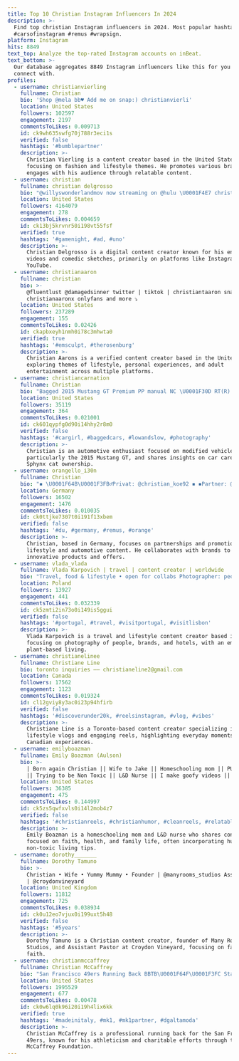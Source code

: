 ```yaml
---
title: Top 10 Christian Instagram Influencers In 2024
description: >-
  Find top christian Instagram influencers in 2024. Most popular hashtags:
  #carsofinstagram #remus #wrapsign.
platform: Instagram
hits: 8849
text_top: Analyze the top-rated Instagram accounts on inBeat.
text_bottom: >-
  Our database aggregates 8849 Instagram influencers like this for you to
  connect with.
profiles:
  - username: christianvierling
    fullname: Christian
    bio: 'Shop @mela bb♥️ Add me on snap:) christianvierli'
    location: United States
    followers: 102597
    engagement: 2197
    commentsToLikes: 0.009713
    id: ck9wh635swfg70j788r3eci1s
    verified: false
    hashtags: '#bumblepartner'
    description: >-
      Christian Vierling is a content creator based in the United States,
      focusing on fashion and lifestyle themes. He promotes various brands and
      engages with his audience through relatable content.
  - username: christian
    fullname: christian delgrosso
    bio: "@willyswonderlandmov now streaming on @hulu \U0001F4E7 christiandmanagement@gmail.com \U0001F3AD @xtrachristian \U0001F453 founder @vanta"
    location: United States
    followers: 4164079
    engagement: 278
    commentsToLikes: 0.004659
    id: ck13bj5krvnr50i198vt55fsf
    verified: true
    hashtags: '#gamenight, #ad, #uno'
    description: >-
      Christian Delgrosso is a digital content creator known for his engaging
      videos and comedic sketches, primarily on platforms like Instagram and
      YouTube.
  - username: christianaaron
    fullname: christian
    bio: >-
      @fluentlust @damagedsinner twitter | tiktok | christiantaaron snapchat |
      christianaaronx onlyfans and more ⤵️
    location: United States
    followers: 237289
    engagement: 155
    commentsToLikes: 0.02426
    id: ckapbxeyh1nmh0i78c3mhwta0
    verified: true
    hashtags: '#emsculpt, #therosenburg'
    description: >-
      Christian Aarons is a verified content creator based in the United States,
      exploring themes of lifestyle, personal experiences, and adult
      entertainment across multiple platforms.
  - username: christiancarnation
    fullname: Christian
    bio: "Bagged 2015 Mustang GT Premium PP manual NC \U0001F30D RT(R) ☢ Sphynx cat mum @smeagolandluna @limitlesscarcare : CHRISTIAN15"
    location: United States
    followers: 35119
    engagement: 364
    commentsToLikes: 0.021001
    id: ck601qypfg0d90i14hhy2r8m0
    verified: false
    hashtags: '#cargirl, #baggedcars, #lowandslow, #photography'
    description: >-
      Christian is an automotive enthusiast focused on modified vehicles,
      particularly the 2015 Mustang GT, and shares insights on car care and
      Sphynx cat ownership.
  - username: orangello_i30n
    fullname: Christian
    bio: "◾️ \U0001F64B\U0001F3FB‍♂️Privat: @christian_koe92 ◾️ ◾️Partner: @liquid_elements_original◾️ ❌10% Rabatt mit dem Code: Orangello ❌"
    location: Germany
    followers: 16502
    engagement: 1476
    commentsToLikes: 0.010035
    id: ck0ttjke7307t0i191f13xbem
    verified: false
    hashtags: '#du, #germany, #remus, #orange'
    description: >-
      Christian, based in Germany, focuses on partnerships and promotions in
      lifestyle and automotive content. He collaborates with brands to highlight
      innovative products and offers.
  - username: vlada_vlada
    fullname: Vlada Karpovich | travel | content creator | worldwide
    bio: "Travel, food & lifestyle • open for collabs Photographer: people, brands, hotels Content creator at @canva \U0001F4CDWarsaw based and \U0001F331plant-based | christian"
    location: Poland
    followers: 13927
    engagement: 441
    commentsToLikes: 0.032339
    id: ck5zmti2in73o0i149is5ggui
    verified: false
    hashtags: '#portugal, #travel, #visitportugal, #visitlisbon'
    description: >-
      Vlada Karpovich is a travel and lifestyle content creator based in Warsaw,
      focusing on photography of people, brands, and hotels, with an emphasis on
      plant-based living.
  - username: christianelinee
    fullname: Christiane Line
    bio: toronto inquiries —— christianeline2@gmail.com
    location: Canada
    followers: 17562
    engagement: 1123
    commentsToLikes: 0.019324
    id: cl12gviy8y3ac0i23p94hfirb
    verified: false
    hashtags: '#discoverunder20k, #reelsinstagram, #vlog, #vibes'
    description: >-
      Christiane Line is a Toronto-based content creator specializing in
      lifestyle vlogs and engaging reels, highlighting everyday moments and
      Canadian experiences.
  - username: emilyboazman
    fullname: Emily Boazman (Aulson)
    bio: >-
      | Born again Christian || Wife to Jake || Homeschooling mom || PUFA free
      || Trying to be Non Toxic || L&D Nurse || I make goofy videos ||
    location: United States
    followers: 36385
    engagement: 475
    commentsToLikes: 0.144997
    id: ck5zs5qwfxvls0i14l2mob4z7
    verified: false
    hashtags: '#christianreels, #christianhumor, #cleanreels, #relatablereels'
    description: >-
      Emily Boazman is a homeschooling mom and L&D nurse who shares content
      focused on faith, health, and family life, often incorporating humor and
      non-toxic living tips.
  - username: dorothy_______
    fullname: Dorothy Tamuno
    bio: >-
      Christian • Wife • Yummy Mummy • Founder | @manyrooms_studios Asst. Pastor
      | @croydonvineyard
    location: United Kingdom
    followers: 11812
    engagement: 725
    commentsToLikes: 0.038934
    id: ck0u12eo7vjux0i199uxt5h48
    verified: false
    hashtags: '#5years'
    description: >-
      Dorothy Tamuno is a Christian content creator, founder of Many Rooms
      Studios, and Assistant Pastor at Croydon Vineyard, focusing on family and
      faith.
  - username: christianmccaffrey
    fullname: Christian McCaffrey
    bio: "San Francisco 49ers Running Back BBTB\U0001F64F\U0001F3FC Stanford University @christianmccaffreyfoundation"
    location: United States
    followers: 1995529
    engagement: 677
    commentsToLikes: 0.00478
    id: ck0w6lq0k96i20i19h4lix6kk
    verified: true
    hashtags: '#madeinitaly, #mk1, #mk1partner, #dgaltamoda'
    description: >-
      Christian McCaffrey is a professional running back for the San Francisco
      49ers, known for his athleticism and charitable efforts through the
      McCaffrey Foundation.
---
```


